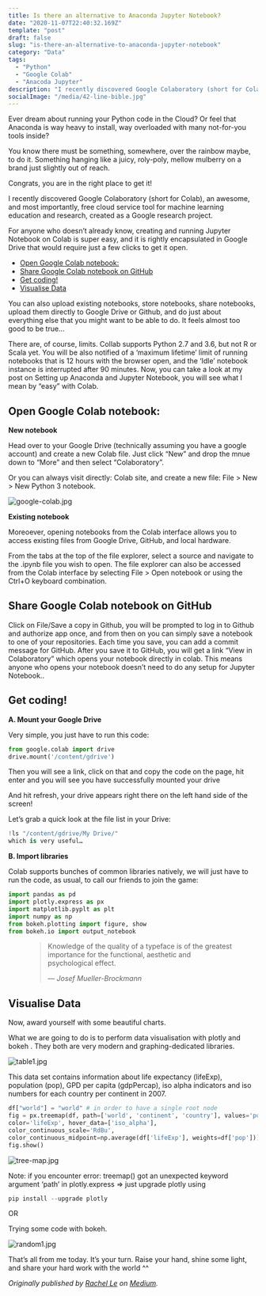 ```yaml
---
title: Is there an alternative to Anaconda Jupyter Notebook?
date: "2020-11-07T22:40:32.169Z"
template: "post"
draft: false
slug: "is-there-an-alternative-to-anaconda-jupyter-notebook"
category: "Data"
tags:
  - "Python"
  - "Google Colab"
  - "Anacoda Jupyter"
description: "I recently discovered Google Colaboratory (short for Colab), an awesome, and most importantly, free cloud service tool for machine learning education and research, created as a Google research project. For anyone who doesn’t already know, creating and running Jupyter Notebook on Colab is super easy, and it is rightly encapsulated in Google Drive that would require just a few clicks to get it open."
socialImage: "/media/42-line-bible.jpg"
---
```


Ever dream about running your Python code in the Cloud? Or feel that Anaconda is way heavy to install, way overloaded with many not-for-you tools inside?

You know there must be something, somewhere, over the rainbow maybe, to do it. Something hanging like a juicy, roly-poly, mellow mulberry on a brand just slightly out of reach.

Congrats, you are in the right place to get it!


I recently discovered Google Colaboratory (short for Colab), an awesome, and most importantly, free cloud service tool for machine learning education and research, created as a Google research project.

For anyone who doesn’t already know, creating and running Jupyter Notebook on Colab is super easy, and it is rightly encapsulated in Google Drive that would require just a few clicks to get it open.

- [Open Google Colab notebook:](#open-google-colab-notebook)
- [Share Google Colab notebook on GitHub](#share-google-colab-notebook-on-github)
- [Get coding!](#get-coding!)
- [Visualise Data](#visualise-data)

You can also upload existing notebooks, store notebooks, share notebooks, upload them directly to Google Drive or Github, and do just about everything else that you might want to be able to do. It feels almost too good to be true…

There are, of course, limits. Collab supports Python 2.7 and 3.6, but not R or Scala yet. You will be also notified of a ‘maximum lifetime’ limit of running notebooks that is 12 hours with the browser open, and the ‘Idle’ notebook instance is interrupted after 90 minutes.
Now, you can take a look at my post on Setting up Anaconda and Jupyter Notebook, you will see what I mean by “easy” with Colab.


## Open Google Colab notebook:

**New notebook**

Head over to your Google Drive (technically assuming you have a google account) and create a new Colab file. Just click “New” and drop the mnue down to “More” and then select “Colaboratory”.

Or you can always visit directly: Colab site, and create a new file: File > New > New Python 3 notebook.

![google-colab.jpg](/media/google-colab.jpg)

**Existing notebook**

Moreoever, opening notebooks from the Colab interface allows you to access existing files from Google Drive, GitHub, and local hardware.

From the tabs at the top of the file explorer, select a source and navigate to the .ipynb file you wish to open. The file explorer can also be accessed from the Colab interface by selecting File > Open notebook or using the Ctrl+O keyboard combination.



## Share Google Colab notebook on GitHub

Click on File/Save a copy in Github, you will be prompted to log in to Github and authorize app once, and from then on you can simply save a notebook to one of your repositories. Each time you save, you can add a commit message for GitHub. After you save it to GitHub, you will get a link “View in Colaboratory” which opens your notebook directly in colab. This means anyone who opens your notebook doesn’t need to do any setup for Jupyter Notebook..





## Get coding!

**A. Mount your Google Drive**

Very simple, you just have to run this code:

```python
from google.colab import drive
drive.mount('/content/gdrive')
```

Then you will see a link, click on that and copy the code on the page, hit enter and you will see you have successfully mounted your drive

And hit refresh, your drive appears right there on the left hand side of the screen!

Let’s grab a quick look at the file list in your Drive:

```python
!ls "/content/gdrive/My Drive/"
which is very useful…
```

**B. Import libraries**

Colab supports bunches of common libraries natively, we will just have to run the code, as usual, to call our friends to join the game:

```python
import pandas as pd
import plotly.express as px
import matplotlib.pyplt as plt
import numpy as np
from bokeh.plotting import figure, show
from bokeh.io import output_notebook
```



<figure>
	<blockquote>
		<p>Knowledge of the quality of a typeface is of the greatest importance for the functional, aesthetic and psychological effect.</p>
		<footer>
			<cite>— Josef Mueller-Brockmann</cite>
		</footer>
	</blockquote>
</figure>








## Visualise Data

Now, award yourself with some beautiful charts.

What we are going to do is to perform data visualisation with plotly and bokeh . They both are very modern and graphing-dedicated libraries.

![table1.jpg](/media/table1.jpg)

This data set contains information about life expectancy (lifeExp), population (pop), GPD per capita (gdpPercap), iso alpha indicators and iso numbers for each country per continent in 2007.

```python
df["world"] = "world" # in order to have a single root node
fig = px.treemap(df, path=['world', 'continent', 'country'], values='pop',
color='lifeExp', hover_data=['iso_alpha'],
color_continuous_scale='RdBu',
color_continuous_midpoint=np.average(df['lifeExp'], weights=df['pop']))
fig.show()
```
![tree-map.jpg](/media/tree-map.jpg)

Note: if you encounter error: treemap() got an unexpected keyword argument ‘path’ in plotly.express => just upgrade plotly using

```python
pip install --upgrade plotly
```
OR

Trying some code with bokeh.

![random1.jpg](/media/random1.jpg)


That’s all from me today. It’s your turn. Raise your hand, shine some light, and share your hard work with the world ^^


*Originally published by [Rachel Le](http://heyiamrachel.com/) on [Medium](https://lenguyenbichngoc95.medium.com/shift-in-alcohol-consumption-ba14a24a10cf).*